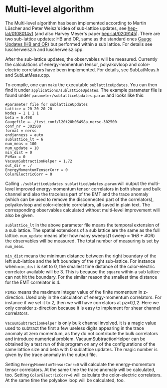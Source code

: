 # Multi-level algorithm


The Multi-level algorithm has been implemented according to Martin Lüscher and Peter Weisz's idea of sub-lattice updates, see  [hep-lat/0108014v1](https://doi.org/10.1088/1126-6708/2001/09/010) (and also Harvey Meyer's paper [hep-lat/0209145](https://doi.org/10.1088/1126-6708/2003/01/048)). There are two sub-lattice updates: HB and OR,  same as the standard ones [Gauge Updates (HB and OR)](../05_modules/04_gaugeUpdates.md#gauge-updates-hb-and-or) but performed within a sub lattice. For details see luscherweisz.h and luscherweisz.cpp.

After the sub-lattice updates, the observables will be measured. Currently the calculations of energy-momentum tensor, polyakovloop and color-electric correlators have been implemented. For details, see SubLatMeas.h and SubLatMeas.cpp.

To compile, one can `make` the executable `sublatticeUpdates`. You can then find it under `applications/sublatticeUpdates`. The example parameter file is found under `parameter/sublatticeUpdates.param` and looks like this:
```shell
#parameter file for sublatticeUpdates
Lattice = 20 20 20 20
Nodes = 1 1 1 1
beta = 6.498
Gaugefile =../test_conf/l20t20b06498a_nersc.302500
conf_nr = 302500
format = nersc
endianness = auto
sublattice_lt = 6
num_meas = 100
num_update = 10
min_dist = 0
PzMax = 0
VacuumSubtractionHelper = 1.72
out_dir = ./
EnergyMomentumTensorCorr = 0
ColorElectricCorr = 0

```

Calling `./sublatticeUpdates sublatticeUpdates.param` will output the multi-level improved energy-momentum tensor correlators in both shear and bulk channel and also the traceless part of the EMT and the trace anomaly (which can be used to remove the disconnected part of the correlators), polyakovloop and color-electric correlators, all  saved in plain text.  The corresponding observables calculated without multi-level improvement will also be given.

`sublattice_lt` in the above parameter file means the temporal extension of a sub lattice. The spatial extensions of a sub lattice are the same as the full lattice.  `num_update` means after how many sweeps(1 sweep = 1*HB + 4*OR) the observables will be measured. The total number of measuring is set by `num_meas`. 

`min_dist` means the minimum distance between the right boundary of the left sub-lattice and the left boundary of the right sub-lattice.  For instance when `min_dist` is set to 0, the smallest time distance of the color-electric correlator available will be 3. This is because the `square` within a sub lattice can not hit the boundary. For the similar reason the smallest time distance for the EMT correlator is 4. 

`PzMax` means the maximum integer value of the finite momentum in z-direction. Used only in the calculation of energy-momentum correlators. For instance if we set it to 2, then we will have correlators at pz=0,1,2. Here we only consider z-direction because it is easy to implement for shear channel correlators.

`VacuumSubtractionHelper` is only bulk channel involved. it is a magic value used to subtract the first a few useless digits appearing in the trace anomaly at zero momentum, as they do not contribute the bulk correlators and introduce numerical problem. VacuumSubtractionHelper can be obtained by a test run of this program on any of the configurations of the same lattice size and beta with 0 sublattice updates. The magic number is given by the trace anomaly in the output file. 


Setting `EnergyMomentumTensorCorr=0` will calculate the energy-momentum tensor correlators. At the same time the trace anomaly will be calculated, too.
Setting `ColorElectricCorr=0` will calculate the color-electric correlators. At the same time the polyakov loop will be calculated, too.

